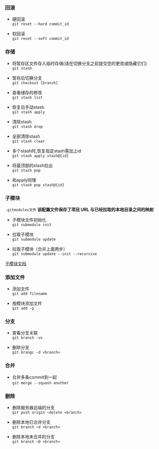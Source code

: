 ### 回滚

*  硬回滚       
`git reset --hard commit_id`
 
* 软回滚    
`git reset --soft commit_id`


### 存储

* 将暂存区文件存入临时存储(请在切换分支之前提交您的更改或隐藏它们)      
`git stash`                  

* 暂存后切换分支    
`git checkout [branch]`

* 查看储存的修改    
`git stash list`

* 恢复后手动stash    
`git stash apply`

* 清除stash     
 `git stash drop`

* 全部清除stash     
`git stash clear`

* 多个stash时,恢复指定stash需加上id     
`git stash apply stash@{id}` 

* 将最顶部的stash拉出    
`git stash pop`

* 和apply同理      
`git stash pop stash@{id}`


### 子模块

`.gitmodules文件` **该配置文件保存了项目 URL 与已经拉取的本地目录之间的映射**

* 子模块文件初始化     
`git submodule init` 

* 拉取子模块      
`git submodule update`

* 拉取子模块（合并上面两步）     
`git submodule update --init --recursive`

[子模块文档](https://git-scm.com/book/zh/v2/Git-%E5%B7%A5%E5%85%B7-%E5%AD%90%E6%A8%A1%E5%9D%97)

### 添加文件

* 添加文件       
`git add filename`

* 按模块添加文件      
`git add -p` 

### 分支

* 查看分支关联    
`git branch -vv`  

* 删除分支      
`git brangc -d <branch>`

### 合并

* 合并多条commit到一起  
`git merge --squash another`

### 删除

* 删除服务器远端的分支      
`git push origin –delete <branch>`

* 删除本地已合并分支    
`git branch –d <branch>` 

* 删除本地未合并的分支         
`git branch –D <branch>` 